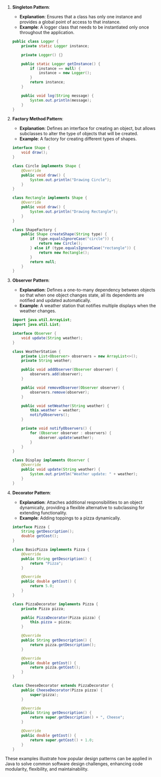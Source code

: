 
1. **Singleton Pattern**:
   - **Explanation**: Ensures that a class has only one instance and provides a global point of access to that instance.
   - **Example**: A logger class that needs to be instantiated only once throughout the application.
   ```java
   public class Logger {
       private static Logger instance;

       private Logger() {}

       public static Logger getInstance() {
           if (instance == null) {
               instance = new Logger();
           }
           return instance;
       }

       public void log(String message) {
           System.out.println(message);
       }
   }
   ```

2. **Factory Method Pattern**:
   - **Explanation**: Defines an interface for creating an object, but allows subclasses to alter the type of objects that will be created.
   - **Example**: A factory for creating different types of shapes.
   ```java
   interface Shape {
       void draw();
   }

   class Circle implements Shape {
       @Override
       public void draw() {
           System.out.println("Drawing Circle");
       }
   }

   class Rectangle implements Shape {
       @Override
       public void draw() {
           System.out.println("Drawing Rectangle");
       }
   }

   class ShapeFactory {
       public Shape createShape(String type) {
           if (type.equalsIgnoreCase("circle")) {
               return new Circle();
           } else if (type.equalsIgnoreCase("rectangle")) {
               return new Rectangle();
           }
           return null;
       }
   }
   ```

3. **Observer Pattern**:
   - **Explanation**: Defines a one-to-many dependency between objects so that when one object changes state, all its dependents are notified and updated automatically.
   - **Example**: A weather station that notifies multiple displays when the weather changes.
   ```java
   import java.util.ArrayList;
   import java.util.List;

   interface Observer {
       void update(String weather);
   }

   class WeatherStation {
       private List<Observer> observers = new ArrayList<>();
       private String weather;

       public void addObserver(Observer observer) {
           observers.add(observer);
       }

       public void removeObserver(Observer observer) {
           observers.remove(observer);
       }

       public void setWeather(String weather) {
           this.weather = weather;
           notifyObservers();
       }

       private void notifyObservers() {
           for (Observer observer : observers) {
               observer.update(weather);
           }
       }
   }

   class Display implements Observer {
       @Override
       public void update(String weather) {
           System.out.println("Weather update: " + weather);
       }
   }
   ```

4. **Decorator Pattern**:
   - **Explanation**: Attaches additional responsibilities to an object dynamically, providing a flexible alternative to subclassing for extending functionality.
   - **Example**: Adding toppings to a pizza dynamically.
   ```java
   interface Pizza {
       String getDescription();
       double getCost();
   }

   class BasicPizza implements Pizza {
       @Override
       public String getDescription() {
           return "Pizza";
       }

       @Override
       public double getCost() {
           return 5.0;
       }
   }

   class PizzaDecorator implements Pizza {
       private Pizza pizza;

       public PizzaDecorator(Pizza pizza) {
           this.pizza = pizza;
       }

       @Override
       public String getDescription() {
           return pizza.getDescription();
       }

       @Override
       public double getCost() {
           return pizza.getCost();
       }
   }

   class CheeseDecorator extends PizzaDecorator {
       public CheeseDecorator(Pizza pizza) {
           super(pizza);
       }

       @Override
       public String getDescription() {
           return super.getDescription() + ", Cheese";
       }

       @Override
       public double getCost() {
           return super.getCost() + 1.0;
       }
   }
   ```

These examples illustrate how popular design patterns can be applied in Java to solve common software design challenges, enhancing code modularity, flexibility, and maintainability.